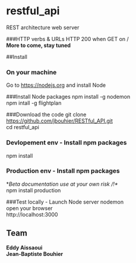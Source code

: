 # restful_api
REST architecture web server

###HTTP verbs & URLs
HTTP 200 when GET on /  
**More to come, stay tuned**  

##Install

### On your machine
Go to https://nodejs.org and install Node

###Install Node packages
npm install -g nodemon  
npm intall -g flightplan  

###Download the code
git clone https://github.com/jbouhier/RESTful_API.git  
cd restful_api  

### Devlopement env - Install npm packages
npm install

### Production env - Install npm packages  
**Beta documentation use at your own risk /!\**  
npm install production

###Test locally - Launch Node server
nodemon  
open your browser  
http://localhost:3000  

Team
----
**Eddy Aissaoui**  
**Jean-Baptiste Bouhier**
